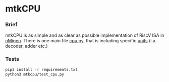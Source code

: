 # mtkCPU

### Brief

mtkCPU is as simple and as clear as possible implementation of RiscV ISA in [nMigen](https://github.com/nmigen/nmigen). There is one main file [cpu.py](./mtkcpu/cpu.py), that is including specific [units](./mtkcpu/units) (i.a. decoder, adder etc.)


### Tests

```sh
pip3 install -r requirements.txt
python3 mtkcpu/test_cpu.py
```
